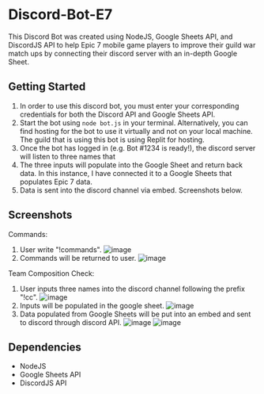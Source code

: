 # Discord-Bot-E7
This Discord Bot was created using NodeJS, Google Sheets API, and DiscordJS API to help Epic 7 mobile game players to improve their guild war match ups by connecting their discord server with an in-depth Google Sheet.

## Getting Started
1. In order to use this discord bot, you must enter your corresponding credentials for both the Discord API and Google Sheets API.
2. Start the bot using `node bot.js` in your terminal. Alternatively, you can find hosting for the bot to use it virtually and not on your local machine. The guild that is using this bot is using Replit for hosting.
3. Once the bot has logged in (e.g. Bot #1234 is ready!), the discord server will listen to three names that 
4. The three inputs will populate into the Google Sheet and return back data. In this instance, I have connected it to a Google Sheets that populates Epic 7 data.
5. Data is sent into the discord channel via embed. Screenshots below.

## Screenshots

Commands:
1. User write "!commands".
![image](https://user-images.githubusercontent.com/99042142/213616023-3d634ab9-44f8-4e60-9c7e-fd33583c8ee5.png)
2. Commands will be returned to user.
![image](https://user-images.githubusercontent.com/99042142/213616162-2fe95146-31f0-4a52-8559-d0aacb0c0db3.png)

Team Composition Check:
1. User inputs three names into the discord channel following the prefix "!cc".
![image](https://user-images.githubusercontent.com/99042142/213616229-2d110c15-42e6-44a7-9da1-c2a9c7652c84.png)
2. Inputs will be populated in the google sheet.
![image](https://user-images.githubusercontent.com/99042142/203719623-66c4b43a-5edb-42f8-a87c-22f7b35f9e31.png)
3. Data populated from Google Sheets will be put into an embed and sent to discord through discord API.
![image](https://user-images.githubusercontent.com/99042142/213616676-4b84d5af-e5e4-4015-86ca-ccf3b609cfcc.png)
![image](https://user-images.githubusercontent.com/99042142/203719770-e9fc29f2-4c17-494d-adab-8cb9c53ca107.png)



## Dependencies
- NodeJS
- Google Sheets API
- DiscordJS API
